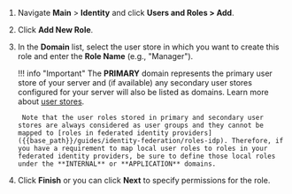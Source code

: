 
1. Navigate **Main** > **Identity** and click **Users and Roles > Add**.

2. Click **Add New Role**.

3. In the **Domain** list, select the user store in which you want to create this role and enter the **Role Name** (e.g., "Manager").

    !!! info "Important"
        The **PRIMARY** domain represents the primary user store of your server and (if available) any secondary user stores configured for your server will also be listed as domains. Learn more about [user stores]({{base_path}}/deploy/configure-user-stores).

        Note that the user roles stored in primary and secondary user stores are always considered as user groups and they cannot be mapped to [roles in federated identity providers]({{base_path}}/guides/identity-federation/roles-idp). Therefore, if you have a requirement to map local user roles to roles in your federated identity providers, be sure to define those local roles under the **INTERNAL** or **APPLICATION** domains.

4. Click **Finish** or you can click **Next** to specify permissions for the role.
